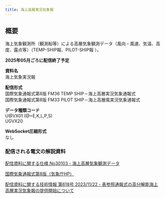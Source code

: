 ```yaml
---
title: 海上高層実況気象報
---
```


## 概要

海上気象観測所（観測船等）による高層気象観測データ（風向・風速、気温、高度、露点等）（TEMP-SHIP報、PILOT-SHIP報 ）。

**2025年05月ごろに配信終了予定**

**資料名** <br/>
海上気象実況報

**配信形式** <br/>
国際気象通報式第8版 FM36 TEMP SHIP－海上高層実況気象通報式 <br/>
国際気象通報式第8版 FM33 PILOT SHIP－海上高層風実況気象通報式

**データ種類コード** <br/>
U@VX01 (@=E,K,L,P,S) <br/>
UGVX20

**WebSocket圧縮形式** <br/>
なし

### 配信される電文の解説資料

[配信資料に関する仕様 No30103 - 海上高層気象観測データ](https://www.data.jma.go.jp/suishin/shiyou/pdf/no30103)

[国際気象通報式第8版（気象庁HP）](https://www.jma.go.jp/jma/kishou/books/tsuhoshiki/tsuhoshiki.html)

[配信資料に関する技術情報 第618号 2023/11/22 - 表参照通報式の高分解能海上高層実況気象報の提供開始について](https://dmdata.jp/docs/jma/technical/618.pdf)
